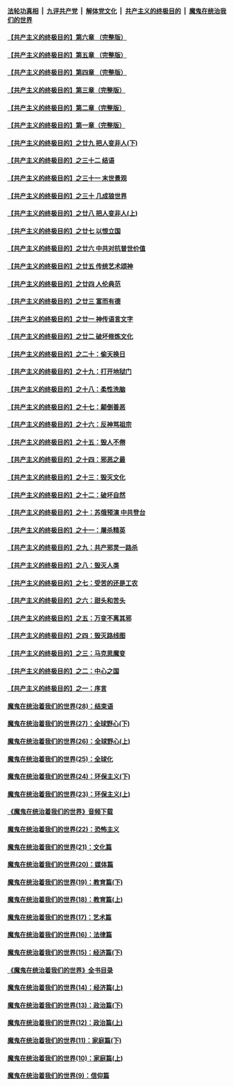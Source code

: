 

####  [法轮功真相](../../../../basic/blob/master/README.md?t=06260931) &nbsp;|&nbsp; [九评共产党](../../../../9ping.md/blob/master/README.md?t=06260931) &nbsp;|&nbsp; [解体党文化](../../../../jtdwh.md/blob/master/README.md?t=06260931)  &nbsp;|&nbsp; [共产主义的终极目的](../../../../gczydzjmd.md/blob/master/README.md?t=06260931) &nbsp;|&nbsp; [魔鬼在统治我们的世界](../../../../mgztzwmdsj.md/blob/master/README.md?t=06260931) 

#### [【共产主义的终极目的】第六章 （完整版）](../pages/nsc422/n11428913.md?t=06260931) 

#### [【共产主义的终极目的】第五章 （完整版）](../pages/nsc422/n11428912.md?t=06260931) 

#### [【共产主义的终极目的】第四章 （完整版）](../pages/nsc422/n11428907.md?t=06260931) 

#### [【共产主义的终极目的】第三章（完整版）](../pages/nsc422/n11428848.md?t=06260931) 

#### [【共产主义的终极目的】第二章（完整版）](../pages/nsc422/n11428831.md?t=06260931) 

#### [【共产主义的终极目的】第一章（完整版）](../pages/nsc422/n11417651.md?t=06260931) 

#### [【共产主义的终极目的】之廿九 把人变非人(下)](../pages/nsc422/n11344140.md?t=06260931) 

#### [【共产主义的终极目的】之三十二 结语](../pages/nsc422/n11360535.md?t=06260931) 

#### [【共产主义的终极目的】之三十一 末世景观](../pages/nsc422/n11351129.md?t=06260931) 

#### [【共产主义的终极目的】之三十 几成狼世界](../pages/nsc422/n11348280.md?t=06260931) 

#### [【共产主义的终极目的】之廿八 把人变非人(上)](../pages/nsc422/n11340492.md?t=06260931) 

#### [【共产主义的终极目的】之廿七 以恨立国](../pages/nsc422/n11336944.md?t=06260931) 

#### [【共产主义的终极目的】之廿六 中共对抗普世价值](../pages/nsc422/n11324785.md?t=06260931) 

#### [【共产主义的终极目的】之廿五 传统艺术颂神](../pages/nsc422/n11296396.md?t=06260931) 

#### [【共产主义的终极目的】之廿四 人伦典范](../pages/nsc422/n11296397.md?t=06260931) 

#### [【共产主义的终极目的】之廿三 富而有德](../pages/nsc422/n11283598.md?t=06260931) 

#### [【共产主义的终极目的】之廿一 神传语言文字](../pages/nsc422/n11263265.md?t=06260931) 

#### [【共产主义的终极目的】之廿二 破坏修炼文化](../pages/nsc422/n11245728.md?t=06260931) 

#### [【共产主义的终极目的】之二十：偷天换日](../pages/nsc422/n11238846.md?t=06260931) 

#### [【共产主义的终极目的】之十九：打开地狱门](../pages/nsc422/n11206376.md?t=06260931) 

#### [【共产主义的终极目的】之十八：柔性洗脑](../pages/nsc422/n11199994.md?t=06260931) 

#### [【共产主义的终极目的】之十七：颠倒善恶](../pages/nsc422/n11179782.md?t=06260931) 

#### [【共产主义的终极目的】之十六：反神骂祖宗](../pages/nsc422/n11166798.md?t=06260931) 

#### [【共产主义的终极目的】之十五：毁人不倦](../pages/nsc422/n11166792.md?t=06260931) 

#### [【共产主义的终极目的】之十四：邪恶之最](../pages/nsc422/n11150249.md?t=06260931) 

#### [【共产主义的终极目的】之十三：毁灭文化](../pages/nsc422/n11135227.md?t=06260931) 

#### [【共产主义的终极目的】之十二：破坏自然](../pages/nsc422/n11135214.md?t=06260931) 

#### [【共产主义的终极目的】之十：苏俄预演 中共登台](../pages/nsc422/n11118424.md?t=06260931) 

#### [【共产主义的终极目的】之十一：屠杀精英](../pages/nsc422/n11118442.md?t=06260931) 

#### [【共产主义的终极目的】之九：共产邪灵一路杀](../pages/nsc422/n11114139.md?t=06260931) 

#### [【共产主义的终极目的】之八：毁灭人类](../pages/nsc422/n11108503.md?t=06260931) 

#### [【共产主义的终极目的】之七：受苦的还是工农](../pages/nsc422/n11101809.md?t=06260931) 

#### [【共产主义的终极目的】之六：甜头和苦头](../pages/nsc422/n11096971.md?t=06260931) 

#### [【共产主义的终极目的】之五：万变不离其邪](../pages/nsc422/n11091285.md?t=06260931) 

#### [【共产主义的终极目的】之四：毁灭路线图](../pages/nsc422/n11086284.md?t=06260931) 

#### [【共产主义的终极目的】之三：马克思魔变](../pages/nsc422/n11061941.md?t=06260931) 

#### [【共产主义的终极目的】之二：中心之国](../pages/nsc422/n11047728.md?t=06260931) 

#### [【共产主义的终极目的】之一：序言](../pages/nsc422/n11086077.md?t=06260931) 

#### [魔鬼在统治着我们的世界(28)：结束语](../pages/nsc422/n10936246.md?t=06260931) 

#### [魔鬼在统治着我们的世界(27)：全球野心(下)](../pages/nsc422/n10928319.md?t=06260931) 

#### [魔鬼在统治着我们的世界(26)：全球野心(上)](../pages/nsc422/n10900318.md?t=06260931) 

#### [魔鬼在统治着我们的世界(25)：全球化](../pages/nsc422/n10788205.md?t=06260931) 

#### [魔鬼在统治着我们的世界(24)：环保主义(下)](../pages/nsc422/n10695307.md?t=06260931) 

#### [魔鬼在统治着我们的世界(23)：环保主义(上)](../pages/nsc422/n10688613.md?t=06260931) 

#### [《魔鬼在统治着我们的世界》音频下载](../pages/nsc422/n10635553.md?t=06260931) 

#### [魔鬼在统治着我们的世界(22)：恐怖主义](../pages/nsc422/n10614727.md?t=06260931) 

#### [魔鬼在统治着我们的世界(21)：文化篇](../pages/nsc422/n10597706.md?t=06260931) 

#### [魔鬼在统治着我们的世界(20)：媒体篇](../pages/nsc422/n10586579.md?t=06260931) 

#### [魔鬼在统治着我们的世界(19)：教育篇(下)](../pages/nsc422/n10564808.md?t=06260931) 

#### [魔鬼在统治着我们的世界(18)：教育篇(上)](../pages/nsc422/n10526970.md?t=06260931) 

#### [魔鬼在统治着我们的世界(17)：艺术篇](../pages/nsc422/n10499093.md?t=06260931) 

#### [魔鬼在统治着我们的世界(16)：法律篇](../pages/nsc422/n10485969.md?t=06260931) 

#### [魔鬼在统治着我们的世界(15)：经济篇(下)](../pages/nsc422/n10469975.md?t=06260931) 

#### [《魔鬼在统治着我们的世界》全书目录](../pages/nsc422/n10464261.md?t=06260931) 

#### [魔鬼在统治着我们的世界(14)：经济篇(上)](../pages/nsc422/n10457370.md?t=06260931) 

#### [魔鬼在统治着我们的世界(13)：政治篇(下)](../pages/nsc422/n10448270.md?t=06260931) 

#### [魔鬼在统治着我们的世界(12)：政治篇(上)](../pages/nsc422/n10444576.md?t=06260931) 

#### [魔鬼在统治着我们的世界(11)：家庭篇(下)](../pages/nsc422/n10440961.md?t=06260931) 

#### [魔鬼在统治着我们的世界(10)：家庭篇(上)](../pages/nsc422/n10435448.md?t=06260931) 

#### [魔鬼在统治着我们的世界(9)：信仰篇](../pages/nsc422/n10432159.md?t=06260931) 

